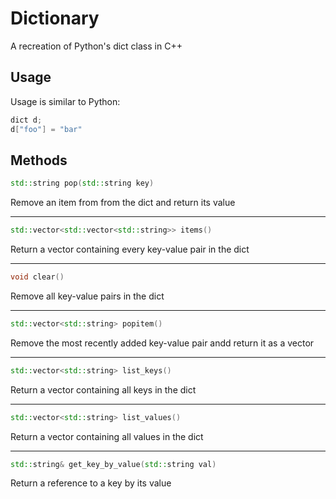 # Dictionary
A recreation of Python's dict class in C++
## Usage
Usage is similar to Python:
```cpp
dict d;
d["foo"] = "bar"
```
## Methods
```cpp
std::string pop(std::string key)
```
Remove an item from from the dict and return its value

---

```cpp
std::vector<std::vector<std::string>> items()
```
Return a vector containing every key-value pair in the dict

---

```cpp
void clear()
```
Remove all key-value pairs in the dict

---

```cpp
std::vector<std::string> popitem()
```
Remove the most recently added key-value pair andd return it as a vector

---

```cpp
std::vector<std::string> list_keys()
```
Return a vector containing all keys in the dict

---

```cpp
std::vector<std::string> list_values()
```
Return a vector containing all values in the dict

---

```cpp
std::string& get_key_by_value(std::string val)
```
Return a reference to a key by its value
